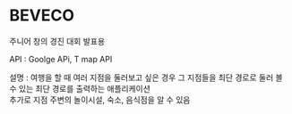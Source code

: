 # BEVECO
주니어 창의 경진 대회 발표용

API : Goolge APi, T map API

설명 : 여행을 할 때 여러 지점을 둘러보고 싶은 경우 그 지점들을 최단 경로로 둘러 볼 수 있는 최단 경로를 출력하는 애플리케이션  
추가로 지점 주변의 놀이시설, 숙소, 음식점을 알 수 있음  
